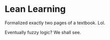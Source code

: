 # Lean Learning

Formalized exactly two pages of a textbook. Lol.

Eventually fuzzy logic? We shall see.